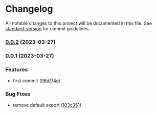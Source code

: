 # Changelog

All notable changes to this project will be documented in this file. See [standard-version](https://github.com/conventional-changelog/standard-version) for commit guidelines.

### [0.0.2](https://github.com/mastermunj/username-checker/compare/v0.0.1...v0.0.2) (2023-03-27)

### 0.0.1 (2023-03-27)


### Features

* first commit ([96df74e](https://github.com/mastermunj/username-checker/commit/96df74e85af58df55ffd7778d89198631a75598b))


### Bug Fixes

* remove default export ([103c351](https://github.com/mastermunj/username-checker/commit/103c351030bb5a612bb19b51ecd14414dd2c89ca))
